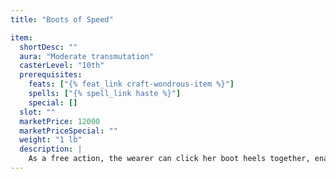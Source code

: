 ```yaml
---
title: "Boots of Speed"

item:
  shortDesc: ""
  aura: "Moderate transmutation"
  casterLevel: "10th"
  prerequisites:
    feats: ["{% feat_link craft-wondrous-item %}"]
    spells: ["{% spell_link haste %}"]
    special: []
  slot: ""
  marketPrice: 12000
  marketPriceSpecial: ""
  weight: "1 lb"
  description: |
    As a free action, the wearer can click her boot heels together, enabling her to act as though affected by a {% spell_link haste %} spell for up to 10 rounds each day. The duration of the {% spell_link haste %} effect need not be consecutive rounds.
---
```

